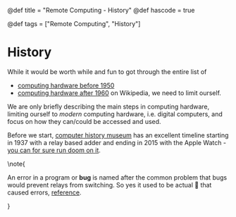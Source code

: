 @def title = "Remote Computing - History"
@def hascode = true

@def tags = ["Remote Computing", "History"]
# History

While it would be worth while and fun to got through the entire list of 
- [computing hardware before 1950](https://en.wikipedia.org/wiki/Timeline_of_computing_hardware_before_1950)
- [computing hardware after 1960](https://en.wikipedia.org/wiki/History_of_computing_hardware_(1960s%E2%80%93present))
on Wikipedia, we need to limit ourself. 

We are only briefly describing the main steps in computing hardware, limiting ourself to _modern_ computing hardware, i.e. digital computers, and focus on how they can/could be accessed and used. 

Before we start, [computer history museum](https://www.computerhistory.org/timeline/computers/) has an excellent timeline starting in 1937 with a relay based adder and ending in 2015 with the Apple Watch - [you can for sure run doom on it](https://www.smbc-comics.com/comic/2011-02-17). 

\note{

An error in a program or **bug** is named after the common problem that bugs would prevent relays from switching. So yes it used to be actual 🐛 that caused errors, [reference](https://education.nationalgeographic.org/resource/worlds-first-computer-bug/).

}
